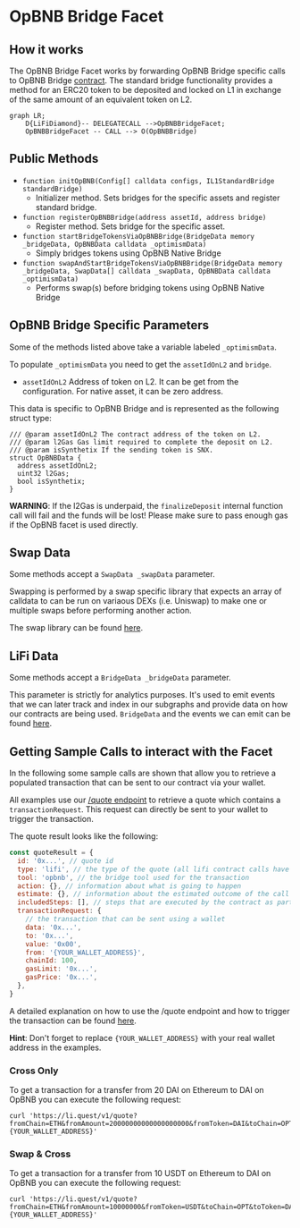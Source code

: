 # OpBNB Bridge Facet

## How it works

The OpBNB Bridge Facet works by forwarding OpBNB Bridge specific calls to OpBNB Bridge [contract](https://github.com/ethereum-optimism/optimism/blob/master/packages/contracts/contracts/L1/messaging/L1StandardBridge.sol). The standard bridge functionality provides a method for an ERC20 token to be deposited and locked on L1 in exchange of the same amount of an equivalent token on L2.

```mermaid
graph LR;
    D{LiFiDiamond}-- DELEGATECALL -->OpBNBBridgeFacet;
    OpBNBBridgeFacet -- CALL --> O(OpBNBBridge)
```

## Public Methods

- `function initOpBNB(Config[] calldata configs, IL1StandardBridge standardBridge)`
  - Initializer method. Sets bridges for the specific assets and register standard bridge.
- `function registerOpBNBBridge(address assetId, address bridge)`
  - Register method. Sets bridge for the specific asset.
- `function startBridgeTokensViaOpBNBBridge(BridgeData memory _bridgeData, OpBNBData calldata _optimismData)`
  - Simply bridges tokens using OpBNB Native Bridge
- `function swapAndStartBridgeTokensViaOpBNBBridge(BridgeData memory _bridgeData, SwapData[] calldata _swapData, OpBNBData calldata _optimismData)`
  - Performs swap(s) before bridging tokens using OpBNB Native Bridge

## OpBNB Bridge Specific Parameters

Some of the methods listed above take a variable labeled `_optimismData`.

To populate `_optimismData` you need to get the `assetIdOnL2` and `bridge`.

- `assetIdOnL2`
  Address of token on L2.
  It can be get from the configuration.
  For native asset, it can be zero address.

This data is specific to OpBNB Bridge and is represented as the following struct type:

```solidity
/// @param assetIdOnL2 The contract address of the token on L2.
/// @param l2Gas Gas limit required to complete the deposit on L2.
/// @param isSynthetix If the sending token is SNX.
struct OpBNBData {
  address assetIdOnL2;
  uint32 l2Gas;
  bool isSynthetix;
}
```

**WARNING**: If the l2Gas is underpaid, the `finalizeDeposit` internal function call will fail and the funds will be lost!
Please make sure to pass enough gas if the OpBNB facet is used directly.

## Swap Data

Some methods accept a `SwapData _swapData` parameter.

Swapping is performed by a swap specific library that expects an array of calldata to can be run on variaous DEXs (i.e. Uniswap) to make one or multiple swaps before performing another action.

The swap library can be found [here](../src/Libraries/LibSwap.sol).

## LiFi Data

Some methods accept a `BridgeData _bridgeData` parameter.

This parameter is strictly for analytics purposes. It's used to emit events that we can later track and index in our subgraphs and provide data on how our contracts are being used. `BridgeData` and the events we can emit can be found [here](../src/Interfaces/ILiFi.sol).

## Getting Sample Calls to interact with the Facet

In the following some sample calls are shown that allow you to retrieve a populated transaction that can be sent to our contract via your wallet.

All examples use our [/quote endpoint](https://apidocs.li.finance/reference/get_quote-1) to retrieve a quote which contains a `transactionRequest`. This request can directly be sent to your wallet to trigger the transaction.

The quote result looks like the following:

```javascript
const quoteResult = {
  id: '0x...', // quote id
  type: 'lifi', // the type of the quote (all lifi contract calls have the type "lifi")
  tool: 'opbnb', // the bridge tool used for the transaction
  action: {}, // information about what is going to happen
  estimate: {}, // information about the estimated outcome of the call
  includedSteps: [], // steps that are executed by the contract as part of this transaction, e.g. a swap step and a cross step
  transactionRequest: {
    // the transaction that can be sent using a wallet
    data: '0x...',
    to: '0x...',
    value: '0x00',
    from: '{YOUR_WALLET_ADDRESS}',
    chainId: 100,
    gasLimit: '0x...',
    gasPrice: '0x...',
  },
}
```

A detailed explanation on how to use the /quote endpoint and how to trigger the transaction can be found [here](https://apidocs.li.finance/reference/how-to-transfer-tokens).

**Hint**: Don't forget to replace `{YOUR_WALLET_ADDRESS}` with your real wallet address in the examples.

### Cross Only

To get a transaction for a transfer from 20 DAI on Ethereum to DAI on OpBNB you can execute the following request:

```shell
curl 'https://li.quest/v1/quote?fromChain=ETH&fromAmount=20000000000000000000&fromToken=DAI&toChain=OPT&toToken=DAI&slippage=0.03&allowBridges=optimism&fromAddress={YOUR_WALLET_ADDRESS}'
```

### Swap & Cross

To get a transaction for a transfer from 10 USDT on Ethereum to DAI on OpBNB you can execute the following request:

```shell
curl 'https://li.quest/v1/quote?fromChain=ETH&fromAmount=10000000&fromToken=USDT&toChain=OPT&toToken=DAI&slippage=0.03&allowBridges=optimism&fromAddress={YOUR_WALLET_ADDRESS}'
```
